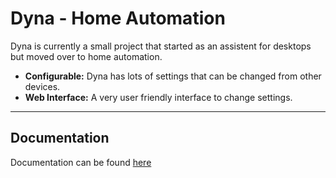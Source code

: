 # Dyna - Home Automation

Dyna is currently a small project that started as an assistent for desktops but moved over to home automation.

-   **Configurable:** Dyna has lots of settings that can be changed from other devices.
-   **Web Interface:** A very user friendly interface to change settings.

---

## Documentation

Documentation can be found [here](docs\TOC.md)
